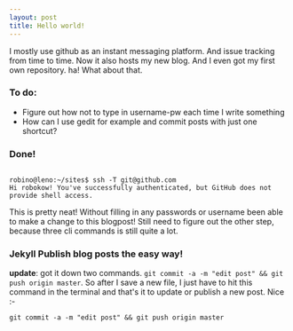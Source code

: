 ```yaml
---
layout: post
title: Hello world!
---
```


I mostly use github as an instant messaging platform. And issue tracking from time to time. Now it also hosts my new blog. And I even got my first own repository. ha! What about that.

<h3>To do:</h3>
<ul><li>Figure out how not to type in username-pw each time I write something</li>
<li>How can I use gedit for example and commit posts with just one shortcut?</li>
</ul>

<h3>Done!</h3>
<code>
robino@leno:~/sites$ ssh -T git@github.com
Hi robokow! You've successfully authenticated, but GitHub does not provide shell access.
</code>

This is pretty neat! Without filling in any passwords or username been able to make a change to this blogpost! Still need to figure out the other step, because three cli commands is still quite a lot.

<h3>Jekyll Publish blog posts the easy way!</h3>
<strong>update</strong>: got it down two commands. <code>git commit -a -m "edit post" && git push origin master</code>. So after I save a new file, I just have to hit this command in the terminal and that's it to update or publish a new post. Nice :-

<code>git commit -a -m "edit post" && git push origin master
</code>
